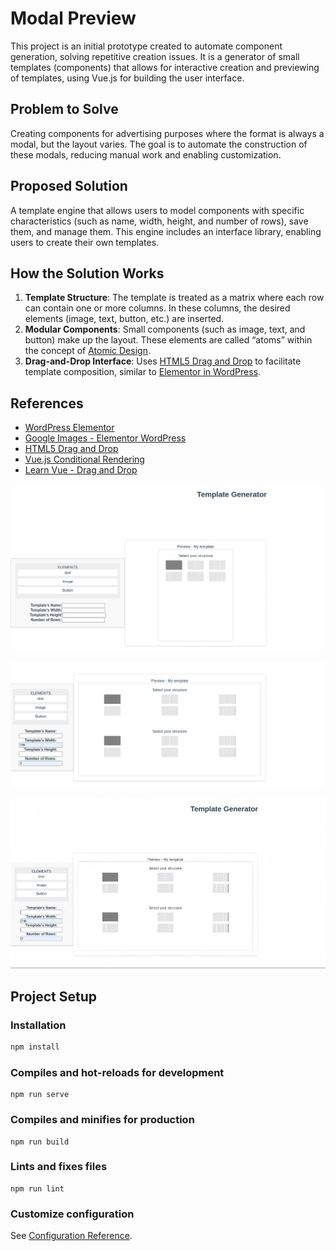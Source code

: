 # Modal Preview

This project is an initial prototype created to automate component generation, solving repetitive creation issues. It is a generator of small templates (components) that allows for interactive creation and previewing of templates, using Vue.js for building the user interface.

## Problem to Solve
Creating components for advertising purposes where the format is always a modal, but the layout varies. The goal is to automate the construction of these modals, reducing manual work and enabling customization.

## Proposed Solution
A template engine that allows users to model components with specific characteristics (such as name, width, height, and number of rows), save them, and manage them. This engine includes an interface library, enabling users to create their own templates.

## How the Solution Works
1. **Template Structure**: The template is treated as a matrix where each row can contain one or more columns. In these columns, the desired elements (image, text, button, etc.) are inserted.
2. **Modular Components**: Small components (such as image, text, and button) make up the layout. These elements are called “atoms” within the concept of [Atomic Design](https://medium.com/pretux/atomic-design-o-que-%C3%A9-como-surgiu-e-sua-import%C3%A2ncia-para-a-cria%C3%A7%C3%A3o-do-design-system-e3ac7b5aca2c).
3. **Drag-and-Drop Interface**: Uses [HTML5 Drag and Drop](https://www.w3schools.com/html/html5_draganddrop.asp) to facilitate template composition, similar to [Elementor in WordPress](https://kinsta.com/pt/blog/wordpress-elementor/).

## References
* [WordPress Elementor](https://kinsta.com/pt/blog/wordpress-elementor/)
* [Google Images - Elementor WordPress](https://www.google.com/search?q=elementor%20wordpress&tbm=isch&hl=en-US&sa=X&ved=0CCAQtI8BKAJqFwoTCOjrnOD9voEDFQAAAAAdAAAAABAG&biw=1270&bih=647#imgrc=2bqAVReh0MifhM&imgdii=0arBVrG77bhN_M)
* [HTML5 Drag and Drop](https://www.w3schools.com/html/html5_draganddrop.asp)
* [Vue.js Conditional Rendering](https://v2.vuejs.org/v2/guide/conditional#v-show)
* [Learn Vue - Drag and Drop](https://learnvue.co/articles/vue-drag-and-drop)

![Elements](/public/image.png)

![Template strtucture](/public/image-1.png)

![Dropping elements](./public/img2.gif)

## Project Setup

### Installation
```sh
npm install
```

### Compiles and hot-reloads for development
```
npm run serve
```

### Compiles and minifies for production
```
npm run build
```

### Lints and fixes files
```
npm run lint
```

### Customize configuration
See [Configuration Reference](https://cli.vuejs.org/config/).
